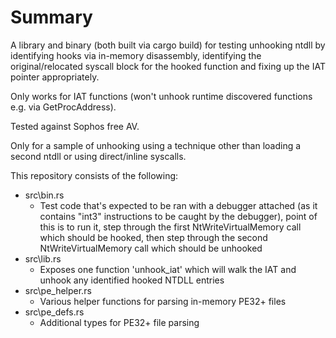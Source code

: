 # Summary

A library and binary (both built via cargo build) for testing unhooking ntdll by identifying hooks via in-memory disassembly,
identifying the original/relocated syscall block for the hooked function and fixing up the IAT pointer appropriately.

Only works for IAT functions (won't unhook runtime discovered functions e.g. via GetProcAddress).

Tested against Sophos free AV.

Only for a sample of unhooking using a technique other than loading a second ntdll or using direct/inline syscalls.

This repository consists of the following:

- src\bin.rs
    - Test code that's expected to be ran with a debugger attached (as it contains "int3" instructions to be caught by the debugger), point of this is to run it, step through the first NtWriteVirtualMemory call which should be hooked, then step through the second NtWriteVirtualMemory call which should be unhooked
- src\lib.rs
    - Exposes one function 'unhook_iat' which will walk the IAT and unhook any identified hooked NTDLL entries
- src\pe_helper.rs
    - Various helper functions for parsing in-memory PE32+ files 
- src\pe_defs.rs
    - Additional types for PE32+ file parsing